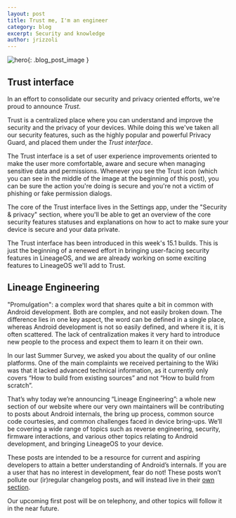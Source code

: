```yaml
---
layout: post
title: Trust me, I'm an engineer
category: blog
excerpt: Security and knowledge
author: jrizzoli
---
```


![hero]({{site.baseurl}}/images/2018-06-13/hero.png){: .blog_post_image }

## Trust interface

In an effort to consolidate our security and privacy oriented efforts, we're proud to announce _Trust_.

Trust is a centralized place where you can understand and improve the security and the privacy of your devices.
While doing this we've taken all our security features, such as the highly popular and powerful Privacy Guard,
and placed them under the _Trust interface_.

The Trust interface is a set of user experience improvements oriented to make the user more comfortable, aware
and secure when managing sensitive data and permissions.
Whenever you see the Trust icon (which you can see in the middle of the image at the beginning of this post),
you can be sure the action you're doing is secure and you\'re not a victim of phishing or fake permission dialogs.

The core of the Trust interface lives in the Settings app, under the "Security & privacy" section, where you'll be
able to get an overview of the core security features statuses and explanations on how to act to make sure your
device is secure and your data private.

The Trust interface has been introduced in this week's 15.1 builds.
This is just the beginning of a renewed effort in bringing user-facing security features in LineageOS, and we are already
working on some exciting features to LineageOS we'll add to Trust.


## Lineage Engineering

"Promulgation": a complex word that shares quite a bit in common with Android development. Both are complex, and not easily broken down.
The difference lies in one key aspect, the word can be defined in a single place, whereas Android development is not so easily defined, and where it is, it is often scattered.
The lack of centralization makes it very hard to introduce new people to the process and expect them to learn it on their own.

In our last Summer Survey, we asked you about the quality of our online platforms. One of the main complaints we received pertaining to the Wiki
was that it lacked advanced technical information, as it currently only covers “How to build from existing sources” and not “How to build from scratch”.

That’s why today we’re announcing “Lineage Engineering”: a whole new section of our website where our very own maintainers
will be contributing to posts about Android internals, the bring up process, common source code courtesies, and common challenges faced in device bring-ups.
We’ll be covering a wide range of topics such as reverse engineering, security, firmware interactions, and various other topics relating to Android development,
and bringing LineageOS to your device.

These posts are intended to be a resource for current and aspiring developers to attain a better understanding of Android’s internals.
If you are a user that has no interest in development, fear do not!
These posts won’t pollute our (ir)regular changelog posts, and will instead live in their [own section]({{site.baseurl}}/engineering).

Our upcoming first post will be on telephony, and other topics will follow it in the near future.
